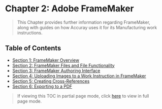 # Chapter 2: Adobe FrameMaker

> This Chapter provides further information regarding FrameMaker, along with guides on how Accuray uses it for its Manufacturing work instructions.

## Table of Contents

* [Section 1: FrameMaker Overview](https://github.com/taddieken95/Accuray_Tech_Comm_Guide/blob/master/Chapter%202:%20Adobe%20FrameMaker/Section%201:%20FrameMaker%20Overview.md)
* [Section 2: FrameMaker Files and File Functionality](https://github.com/taddieken95/Accuray_Tech_Comm_Guide/blob/master/Chapter%202:%20Adobe%20FrameMaker/Section%202:%20FrameMaker%20Files.md)
* [Section 3: FrameMaker Authoring Interface](https://github.com/taddieken95/Accuray_Tech_Comm_Guide/blob/master/Chapter%202:%20Adobe%20FrameMaker/Section%203:%20FrameMaker%20Authoring%20Interface.md)
* [Section 4: Uploading Images to a Work Instruction in FrameMaker](https://github.com/taddieken95/Accuray_Tech_Comm_Guide/blob/master/Chapter%202:%20Adobe%20FrameMaker/Section%204:%20Uploading%20Images%20in%20FrameMaker.md)
* [Section 5: Creating Cross-References](https://github.com/taddieken95/Accuray_Tech_Comm_Guide/blob/master/Chapter%202:%20Adobe%20FrameMaker/Section%205:%20Creating%20Cross-References.md)
* [Section 6: Exporting to a PDF](https://github.com/taddieken95/Accuray_Tech_Comm_Guide/blob/master/Chapter%202:%20Adobe%20FrameMaker/Section%206:%20Exporting%20to%20PDF.md)
> If viewing this TOC in partial page mode, click [here](https://github.com/taddieken95/Accuray_Tech_Comm_Guide/blob/master/Chapter%202:%20Adobe%20FrameMaker/READme.md) to view in full page mode.
